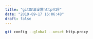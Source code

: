```yaml
---
title: "git取消设置http代理"
date: "2019-09-17 16:06:48"
draft: false
---
```


```bash
git config --global --unset http.proxy
```


